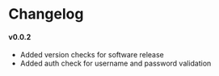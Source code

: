 # Changelog

#### v0.0.2
- Added version checks for software release
- Added auth check for username and password validation

